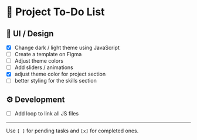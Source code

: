 # 📌 Project To-Do List

## 🎨 UI / Design
- [X] Change dark / light theme using JavaScript  
- [ ] Create a template on Figma  
- [ ] Adjust theme colors  
- [ ] Add sliders / animations  
- [X] adjust theme color for project section 
- [ ] better styling for the skills section

## ⚙️ Development
- [ ] Add loop to link all JS files  

---

 Use `[ ]` for pending tasks and `[x]` for completed ones.  
